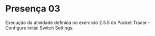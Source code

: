 # Presença 03
Execução da atividade definida no exercicio 2.5.5 do Packet Tracer - Configure initial Switch Settings. 
